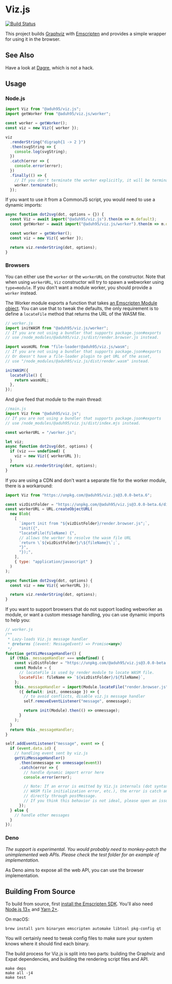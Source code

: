 # Viz.js

[![Build Status](https://travis-ci.org/mdaines/viz.js.svg?branch=master)](https://travis-ci.org/mdaines/viz.js)

This project builds [Graphviz](http://www.graphviz.org) with
[Emscripten](http://kripken.github.io/emscripten-site/) and provides a simple
wrapper for using it in the browser.

## See Also

Have a look at [Dagre](https://dagrejs.github.io/), which is not a hack.

## Usage

### Node.js

```js
import Viz from "@aduh95/viz.js";
import getWorker from "@aduh95/viz.js/worker";

const worker = getWorker();
const viz = new Viz({ worker });

viz
  .renderString("digraph{1 -> 2 }")
  .then(svgString => {
    console.log(svgString);
  })
  .catch(error => {
    console.error(error);
  })
  .finally(() => {
    // If you don't terminate the worker explicitly, it will be terminated at the end of process
    worker.terminate();
  });
```

If you want to use it from a CommonJS script, you would need to use a dynamic
imports:

```js
async function dot2svg(dot, options = {}) {
  const Viz = await import("@aduh95/viz.js").then(m => m.default);
  const getWorker = await import("@aduh95/viz.js/worker").then(m => m.default);

  const worker = getWorker();
  const viz = new Viz({ worker });

  return viz.renderString(dot, options);
}
```

### Browsers

You can either use the `worker` or the `workerURL` on the constructor. Note that
when using `workerURL`, `Viz` constructor will try to spawn a webworker using
`type=module`. If you don't want a module worker, you should provide a `worker`
instead.

The Worker module exports a function that takes
[an Emscripten Module object](https://emscripten.org/docs/api_reference/module.html#affecting-execution).
You can use that to tweak the defaults, the only requirement is to define a
`locateFile` method that returns the URL of the WASM file.

```js
// worker.js
import initWASM from "@aduh95/viz.js/worker";
// If you are not using a bundler that supports package.json#exports
// use /node_modules/@aduh95/viz.js/dist/render.browser.js instead.

import wasmURL from "file-loader!@aduh95/viz.js/wasm";
// If you are not using a bundler that supports package.json#exports
// Or doesn't have a file-loader plugin to get URL of the asset,
// use "/node_modules/@aduh95/viz.js/dist/render.wasm" instead.

initWASM({
  locateFile() {
    return wasmURL;
  },
});
```

And give feed that module to the main thread:

```js
//main.js
import Viz from "@aduh95/viz.js";
// If you are not using a bundler that supports package.json#exports
// use /node_modules/@aduh95/viz.js/dist/index.mjs instead.

const workerURL = "/worker.js";

let viz;
async function dot2svg(dot, options) {
  if (viz === undefined) {
    viz = new Viz({ workerURL });
  }
  return viz.renderString(dot, options);
}
```

If you are using a CDN and don't want a separate file for the worker module,
there is a workaround:

```js
import Viz from "https://unpkg.com/@aduh95/viz.js@3.0.0-beta.6";

const vizDistFolder = "https://unpkg.com/@aduh95/viz.js@3.0.0-beta.6/dist";
const workerURL = URL.createObjectURL(
  new Blob(
    [
      `import init from "${vizDistFolder}/render.browser.js";`,
      "init({",
      "locateFile(fileName) {",
      // allows the worker to resolve the wasm file URL
      `return \`${vizDistFolder}/\${fileName}\`;`,
      "}",
      "});",
    ],
    { type: "application/javascript" }
  )
);

async function dot2svg(dot, options) {
  const viz = new Viz({ workerURL });

  return viz.renderString(dot, options);
}
```

If you want to support browsers that do not support loading webworker as module,
or want a custom message handling, you can use dynamic imports to help you:

```js
// worker.js
/**
 * Lazy-loads Viz.js message handler
 * @returns {(event: MessageEvent) => Promise<any>}
 */
function getVizMessageHandler() {
  if (this._messageHandler === undefined) {
    const vizDistFolder = "https://unpkg.com/@aduh95/viz.js@3.0.0-beta.6/dist";
    const Module = {
      // locateFile is used by render module to locate WASM file.
      locateFile: fileName => `${vizDistFolder}/${fileName}`,
    };
    this._messageHandler = import(Module.locateFile("render.browser.js")).then(
      ({ default: init, onmessage }) => {
        // to avoid conflicts, disable viz.js message handler
        self.removeEventListener("message", onmessage);

        return init(Module).then(() => onmessage);
      }
    );
  }
  return this._messageHandler;
}

self.addEventListener("message", event => {
  if (event.data.id) {
    // handling event sent by viz.js
    getVizMessageHandler()
      .then(onmessage => onmessage(event))
      .catch(error => {
        // handle dynamic import error here
        console.error(error);

        // Note: If an error is emitted by Viz.js internals (dot syntax error,
        // WASM file initialization error, etc.), the error is catch and sent
        // directly through postMessage.
        // If you think this behavior is not ideal, please open an issue.
      });
  } else {
    // handle other messages
  }
});
```

### Deno

_The support is experimental. You would probably need to monkey-patch the
unimplemented web APIs. Please check the test folder for an example of
implementation._

As Deno aims to expose all the web API, you can use the browser implementation.

## Building From Source

To build from source, first
[install the Emscripten SDK](http://kripken.github.io/emscripten-site/docs/getting_started/index.html).
You'll also need [Node.js 13+](https://nodejs.org/) and
[Yarn 2+](https://yarnpkg.com).

On macOS:

```shell
brew install yarn binaryen emscripten automake libtool pkg-config qt
```

You will certainly need to tweak config files to make sure your system knows
where it should find each binary.

The build process for Viz.js is split into two parts: building the Graphviz and
Expat dependencies, and building the rendering script files and API.

    make deps
    make all -j4
    make test
